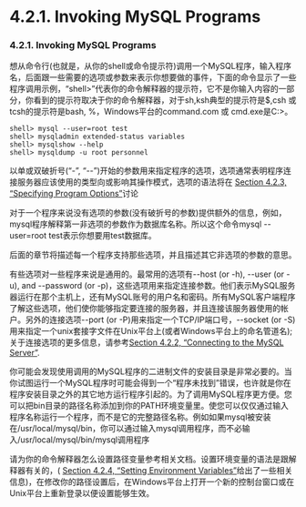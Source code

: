 # 4.2.1. Invoking MySQL Programs

### 4.2.1. Invoking MySQL Programs

想从命令行(也就是，从你的shell或命令提示符)调用一个MySQL程序，输入程序名，后面跟一些需要的选项或参数来表示你想要做的事件，下面的命令显示了一些程序调用示例，“shell>”代表你的命令解释器的提示符，它不是你输入内容的一部分，你看到的提示符取决于你的命令解释器，对于sh,ksh典型的提示符是$,csh 或 tcsh的提示符是bash, %，Windows平台的command.com 或 cmd.exe是C:\>。

```shell
shell> mysql --user=root test   
shell> mysqladmin extended-status variables   
shell> mysqlshow --help   
shell> mysqldump -u root personnel   
```


以单或双破折号(“-”, “--”)开始的参数用来指定程序的选项，选项通常表明程序连接服务器应该使用的类型向或影响其操作模式，选项的语法将在 [Section 4.2.3, “Specifying Program Options”][04.02.03]讨论

对于一个程序来说没有选项的参数(没有破折号的参数)提供额外的信息，例如，mysql程序解释第一非选项的参数作为数据库名称。所以这个命令mysql --user=root test表示你想要用test数据库。

后面的章节将描述每一个程序支持那些选项，并且描述其它非选项的参数的意思。

有些选项对一些程序来说是通用的。最常用的选项有--host (or -h), --user (or -u), and --password  (or -p)，这些选项用来指定连接参数。他们表示MySQL服务器运行在那个主机上，还有MySQL账号的用户名和密码。所有MySQL客户端程序了解这些选项，他们使你能够指定要连接的服务器，并且连接该服务器使用的帐户。另外的连接选项--port  (or -P)用来指定一个TCP/IP端口号，--socket (or -S)用来指定一个unix套接字文件在Unix平台上(或者Windows平台上的命名管道名);关于连接选项的更多信息，请参考[Section 4.2.2, “Connecting to the MySQL Server”][04.02.02].

你可能会发现使用调用的MySQL程序的二进制文件的安装目录是非常必要的。当你试图运行一个MySQL程序时可能会得到一个“程序未找到”错误，也许就是你在程序安装目录之外的其它地方运行程序引起的。为了调用MySQL程序更方便。您可以把bin目录的路径名称添加到你的PATH环境变量里。使您可以仅仅通过输入程序名称运行一个程序，而不是它的完整路径名称。例如如果mysql被安装在/usr/local/mysql/bin，你可以通过输入mysql调用程序，而不必输入/usr/local/mysql/bin/mysql调用程序

请为你的命令解释器怎么设置路径变量参考相关文档。设置环境变量的语法是跟解释器有关的，(
[Section 4.2.4, “Setting Environment Variables”][04.02.04]给出了一些相关信息)，在修改你的路径设置后，在Windows平台上打开一个新的控制台窗口或在Unix平台上重新登录以便设置能够生效。


[04.02.03]:./Chapter_04/04.02.03_Specifying_Program_Options.md
[04.02.02]:./Chapter_04/04.02.02_Connecting_to_the_MySQL_Server.md
[04.02.04]:./Chapter_04/04.02.04_Setting_Environment_Variables.md

